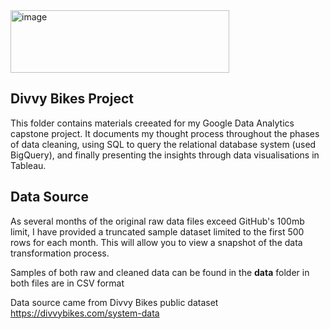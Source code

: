 <img width="350" height="100" alt="image" src="https://github.com/user-attachments/assets/64931e28-781c-4467-9a44-12fd6bedefa7" />


## Divvy Bikes Project 

This folder contains materials creeated for my Google Data Analytics capstone project. It documents my thought process throughout the phases of data cleaning, using SQL to query the relational database system (used BigQuery), and finally presenting the insights through data visualisations in Tableau.  

## Data Source
As several months of the original raw data files exceed GitHub's 100mb limit, I have provided a truncated sample dataset limited to the first 500 rows for each month. This will allow you to view a snapshot of the data transformation process. 

Samples of both raw and cleaned data can be found in the **data** folder in both files are in CSV format 

Data source came from Divvy Bikes public dataset https://divvybikes.com/system-data 

